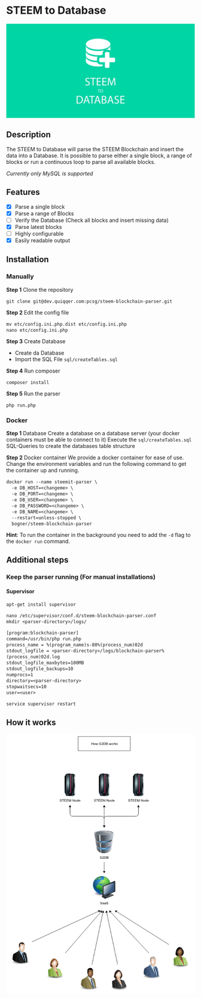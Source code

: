 STEEM to Database
======

![STEEM to Database](bin/header.png)

Description
------

The STEEM to Database will parse the STEEM Blockchain and insert the data into a Database. 
It is possible to parse either a single block, a range of blocks or run a continuous loop to parse all available blocks.

*Currently only MySQL is supported* 

Features
------

* [x] Parse a single block
* [x] Parse a range of Blocks
* [ ] Verify the Database (Check all blocks and insert missing data)
* [x] Parse latest blocks
* [ ] Highly configurable
* [x] Easily readable output

Installation
------

### Manually
**Step 1** Clone the repository
```
git clone git@dev.quiqqer.com:pcsg/steem-blockchain-parser.git
```

**Step 2** Edit the config file
```
mv etc/config.ini.php.dist etc/config.ini.php
nano etc/config.ini.php
```

**Step 3** Create Database
* Create da Database
* Import the SQL File `sql/createTables.sql`

**Step 4** Run composer
```
composer install
```

**Step 5** Run the parser
```
php run.php
```

### Docker

**Step 1** Database
Create a database on a database server (your docker containers must be able to connect to it)
Execute the `sql/createTables.sql` SQL-Queries to create the databases table structure


**Step 2** Docker container
We provide a docker container for ease of use.  
Change the environment variables and run the following command to get the container up and running.  
```
docker run --name steemit-parser \
  -e DB_HOST=<changeme> \
  -e DB_PORT=<changeme> \
  -e DB_USER=<changeme> \
  -e DB_PASSWORD=<changeme> \
  -e DB_NAME=<changeme> \
  --restart=unless-stopped \
  bogner/steem-blockchain-parser
```
 
**Hint**: To run the container in the background you need to add the `-d` flag to the `docker run` command.

Additional steps
------

### Keep the parser running (For manual installations)

#### Supervisor

```
apt-get install supervisor
```

```
nano /etc/supervisor/conf.d/steem-blockchain-parser.conf
mkdir <parser-directory>/logs/
```

```
[program:blockchain-parser]
command=/usr/bin/php run.php
process_name = %(program_name)s-80%(process_num)02d
stdout_logfile = <parser-directory>/logs/blockchain-parser%(process_num)02d.log
stdout_logfile_maxbytes=100MB
stdout_logfile_backups=10
numprocs=1
directory=<parser-directory>
stopwaitsecs=10
user=<user>
```

```
service supervisor restart
```


How it works
-----

![How it works](bin/how-it-works.png)